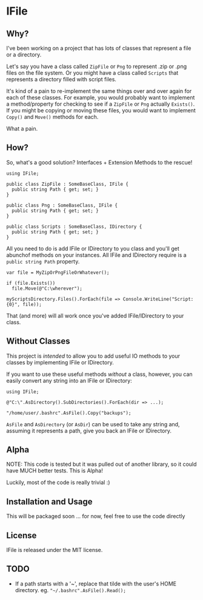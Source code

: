 IFile
=====

Why?
----

I've been working on a project that has lots of classes that represent a file or a directory.

Let's say you have a class called `ZipFile` or `Png` to represent .zip or .png files on the file system. 
Or you might have a class called `Scripts` that represents a directory filled with script files.

It's kind of a pain to re-implement the same things over and over again for each of these classes. 
For example, you would probably want to implement a method/property for checking to see if a `ZipFile` 
or `Png` actually `Exists()`.  If you might be copying or moving these files, you would want to implement 
`Copy()` and `Move()` methods for each.

What a pain.

How?
----

So, what's a good solution?  Interfaces + Extension Methods to the rescue!

    using IFile;

    public class ZipFile : SomeBaseClass, IFile {
      public string Path { get; set; }
    }

    public class Png : SomeBaseClass, IFile {
      public string Path { get; set; }
    }

    public class Scripts : SomeBaseClass, IDirectory {
      public string Path { get; set; }
    }

All you need to do is add IFile or IDirectory to you class and you'll get abunchof methods 
on your instances.  All IFile and IDirectory require is a `public string Path` property.

    var file = MyZipOrPngFileOrWhatever();

    if (file.Exists())
      file.Move(@"C:\wherever");

    myScriptsDirectory.Files().ForEach(file => Console.WriteLine("Script: {0}", file));

That (and more) will all work once you've added IFile/IDirectory to your class.

Without Classes
---------------

This project is *intended* to allow you to add useful IO methods to your classes by implementing IFile or IDirectory.

If you want to use these useful methods *without* a class, however, you can easily convert any string into an IFile or IDirectory:

    using IFile;

    @"C:\".AsDirectory().SubDirectories().ForEach(dir => ...);

    "/home/user/.bashrc".AsFile().Copy("backups");

`AsFile` and `AsDirectory` (or `AsDir`) can be used to take any string and, assuming it represents a path, give you back an IFile or IDirectory.

Alpha
-----

NOTE: This code is tested but it was pulled out of another library, so it could have MUCH better tests.  This is Alpha!

Luckily, most of the code is really trivial  :)

Installation and Usage
----------------------

This will be packaged soon ... for now, feel free to use the code directly

License
-------

IFile is released under the MIT license.

TODO
----

 - If a path starts with a '~', replace that tilde with the user's HOME directory.  eg. `"~/.bashrc".AsFile().Read();`
